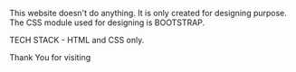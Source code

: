 This website doesn't do anything.
It is only created for designing purpose.
The CSS module used for designing is BOOTSTRAP.

TECH STACK - HTML and CSS only.

Thank You for visiting
